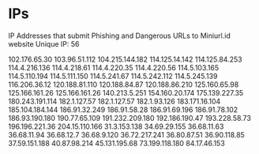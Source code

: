 # IPs
IP Addresses that submit Phishing and Dangerous URLs to Miniurl.id website
Unique IP: 56

102.176.65.30
103.96.51.112
104.215.144.182
114.125.14.142
114.125.84.253
114.4.216.136
114.4.218.61
114.4.220.35
114.4.220.56
114.5.103.165
114.5.110.194
114.5.111.150
114.5.241.67
114.5.242.112
114.5.245.139
116.206.36.12
120.188.81.110
120.188.84.87
120.188.86.210
125.160.65.98
125.166.161.26
125.166.161.26
140.213.5.251
154.160.20.174
175.139.227.35
180.243.191.114
182.1.127.57
182.1.127.57
182.1.93.126
183.171.16.104
185.104.184.144
186.91.32.249
186.91.58.28
186.91.69.196
186.91.78.102
186.93.190.180
190.77.65.109
191.232.209.180
192.186.190.47
193.228.58.73
196.196.221.36
204.15.110.166
31.3.153.138
34.69.29.155
36.68.11.63
36.68.11.94
36.68.12.7
36.68.9.120
36.72.217.241
36.80.87.51
36.90.118.85
37.59.151.188
40.87.98.214
45.131.195.68
73.199.118.180
84.17.46.153
